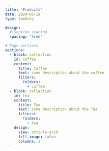 ```yaml
---
title: 'Products'
date: 2024-06-19
type: landing

design:
  # Section spacing
  spacing: '5rem'

# Page sections
sections:
  - block: collection
    id: coffee
    content:
      title: Coffee
      text: some description about the coffee
      filters:
        folders:
          - coffee
  - block: collection
    id: tea   
    content:
      title: Tea
      text: some description about the Tea
      filters:
        folders:
          - tea
    design:
      view: article-grid
      fill_image: false
      columns: 3
---
```

